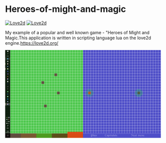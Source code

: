 # Heroes-of-might-and-magic
[![Love2d](https://img.shields.io/badge/love2d-engine-brightgreen.svg)](https://love2d.org/)
[![Love2d](https://img.shields.io/badge/license-ZLIB-blue.svg?style=plastic)](https://en.wikipedia.org/wiki/Zlib)

My example of a popular and well known game - "Heroes of Might and Magic.This application is written in scripting language lua on the love2d engine.https://love2d.org/

<img src = "https://github.com/superdub/Heroes-of-might-and-magic/blob/master/scrinshot.png" width = "800">

